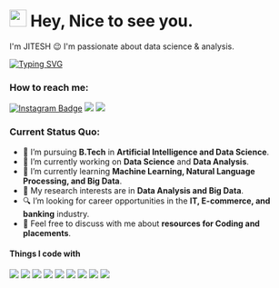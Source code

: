 <h1><img src="https://emojis.slackmojis.com/emojis/images/1531849430/4246/blob-sunglasses.gif?1531849430" width="30"/> Hey, Nice to see you.</h1>

I'm JITESH 😉 I'm passionate about data science & analysis.

[![Typing SVG](https://readme-typing-svg.herokuapp.com?vCenter=true&width=500&lines=Artificial+Intelligence;Data+Science;Data+Analyst)](https://git.io/typing-svg)

### How to reach me: 
[![Instagram Badge](https://img.shields.io/badge/Instagram-E4405F?style=for-the-badge&logo=instagram&logoColor=white)](https://instagram.com/jitesh_bawaskar)
<img src="https://img.shields.io/badge/-jiteshbawaskar05@gmail.com-7B83EB?&style=for-the-badge&logo=Microsoft-outlook&logoColor=white" ></a> <a href="https://www.linkedin.com/in/jitesh-bawaskar-44a908293/">
<img src="https://img.shields.io/badge/jitesh-%230077B5.svg?&style=for-the-badge&logo=linkedin&logoColor=white" ></a> 

### Current Status Quo:

- 💼 I’m pursuing <strong>B.Tech</strong> in <strong> Artificial Intelligence and Data Science</strong>.
- 🔭 I’m currently working on <strong>Data Science</strong> and <strong>Data Analysis</strong>.
- 🌱 I’m currently learning <strong>Machine Learning, Natural Language Processing, and Big Data</strong>.
- 🤔 My research interests are in <strong>Data Analysis and Big Data</strong>.
- 🔍 I’m looking for career opportunities in the <strong>IT, E-commerce, and banking</strong> industry.
- 💬 Feel free to discuss with me about <strong>resources for Coding and placements</strong>.

#### Things I code with
<img src="https://img.shields.io/badge/python%20-%2314354C.svg?&style=for-the-badge&logo=python&logoColor=white"> 
<img src="https://img.shields.io/badge/git%20-%23F05032.svg?&style=for-the-badge&logo=git&logoColor=white"/>   
<img src="http://img.shields.io/badge/-VS%20Code-000000?style=for-the-badge&logo=Visual-studio-code&logoColor=blue"> 
<img src="https://img.shields.io/badge/sql%20-%2300599C.svg?&style=for-the-badge&logo=sql&logoColor=white"> 
<img src="https://img.shields.io/badge/mongo_db%20-%2347A248.svg?&style=for-the-badge&logo=mongodb&logoColor=white">

<img src="https://img.shields.io/badge/Machine_Learning%20-%23777BB4.svg?&style=for-the-badge&logo&logoColor=white">  
<img src="https://img.shields.io/badge/Deep_Learning%20-%23E00033.svg?&style=for-the-badge&logo=ether&logoColor=white"/>  
<img src="https://img.shields.io/badge/Natural_Language_Processing%20-%2300599C.svg?&style=for-the-badge&logoColor=white">  
<img src="https://img.shields.io/badge/OpenCV%20-%23323330.svg?&style=for-the-badge&logoColor=%23F7DF1E">
